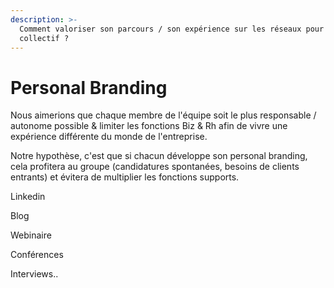 ```yaml
---
description: >-
  Comment valoriser son parcours / son expérience sur les réseaux pour servir le
  collectif ?
---
```


# Personal Branding

Nous aimerions que chaque membre de l'équipe soit le plus responsable / autonome possible & limiter les fonctions Biz & Rh afin de vivre une expérience différente du monde de l'entreprise.&#x20;

Notre hypothèse, c'est que si chacun développe son personal branding, cela profitera au groupe (candidatures spontanées, besoins de clients entrants) et évitera de multiplier les fonctions supports.&#x20;

Linkedin

Blog&#x20;

Webinaire&#x20;

Conférences&#x20;

Interviews..&#x20;

